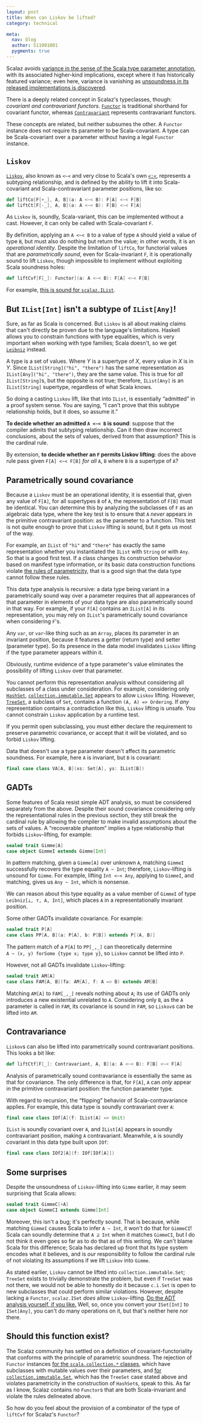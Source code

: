 ```yaml
---
layout: post
title: When can Liskov be lifted?
category: technical

meta:
  nav: blog
  author: S11001001
  pygments: true
---
```


Scalaz avoids
[variance in the sense of the Scala type parameter annotation](http://docs.scala-lang.org/tutorials/tour/variances.html),
with its associated higher-kind implications, except where it has
historically featured variance; even here, variance is vanishing as
[unsoundness in its released implementations is discovered](https://github.com/scalaz/scalaz/pull/630).

There is a deeply related concept in Scalaz's typeclasses, though:
*covariant and contravariant
functors*. [`Functor`](http://docs.typelevel.org/api/scalaz/stable/7.0.4/doc/#scalaz.Functor)
is traditional shorthand for covariant functor, whereas
[`Contravariant`](http://docs.typelevel.org/api/scalaz/stable/7.0.4/doc/#scalaz.Contravariant)
represents contravariant functors.

These concepts are related, but neither subsumes the other. A
`Functor` instance does not require its parameter to be
Scala-covariant. A type can be Scala-covariant over a parameter
without having a legal `Functor` instance.

`Liskov`
--------

[`Liskov`](http://docs.typelevel.org/api/scalaz/stable/7.0.4/doc/#scalaz.Liskov),
also known as `<~<` and very close to Scala's own
[`<:<`](http://www.scala-lang.org/api/current/#scala.Predef$$$less$colon$less),
represents a subtyping relationship, and is defined by the ability to
lift it into Scala-covariant and Scala-contravariant parameter
positions, like so:

```scala
def liftCo[F[+_], A, B](a: A <~< B): F[A] <~< F[B]
def liftCt[F[-_], A, B](a: A <~< B): F[B] <~< F[A]
```

As `Liskov` is, soundly, Scala-variant, this can be implemented
without a cast. However, it can only be called with Scala-covariant
`F`.

By definition, applying an `A <~< B` to a value of type `A` should
yield a value of type `B`, but must also do nothing but return the
value; in other words, it is an *operational identity*. Despite the
limitation of `liftCo`, for functorial values that are *parametrically
sound*, even for Scala-invariant `F`, it is operationally sound to
lift `Liskov`, though impossible to implement without exploiting Scala
soundness holes:

```scala
def liftCvf[F[_]: Functor](a: A <~< B): F[A] <~< F[B]
```

For example,
[this is sound for `scalaz.IList`](https://github.com/scalaz/scalaz/blob/v7.1.0-M5/core/src/main/scala/scalaz/IList.scala#L434-L437).

But `IList[Int]` isn't a subtype of `IList[Any]`!
-------------------------------------------------

Sure, as far as Scala is concerned.  But `Liskov` is all about making
claims that can't directly be proven due to the language's
limitations.  Haskell allows you to constrain functions with type
equalities, which is very important when working with type families;
Scala doesn't, so we get
[`Leibniz`](http://docs.typelevel.org/api/scalaz/stable/7.0.4/doc/#scalaz.Leibniz)
instead.

A type is a set of values.  Where *Y* is a supertype of *X*, every
value in *X* is in *Y*.  Since `IList[String]("hi", "there")` has the
same representation as `IList[Any]("hi", "there")`, they are the same
value.  This is true for *all* `IList[String]`s, but the opposite is
not true; therefore, `IList[Any]` is an `IList[String]` supertype,
regardless of what Scala knows.

So doing a casting `Liskov` lift, like that into `IList`, is
essentially “admitted” in a proof system sense.  You are saying, “I
can't prove that this subtype relationship holds, but it does, so
assume it.”

**To decide whether an admitted `A <~< B` is sound**: suppose that the
compiler admits that subtyping relationship.  Can it then draw
incorrect conclusions, about the sets of values, derived from that
assumption?  This is the cardinal rule.

By extension, **to decide whether an `F` permits Liskov lifting**:
does the above rule pass given `F[A] <~< F[B]` *for all* `A`, `B`
where `B` is a supertype of `A`?

Parametrically sound covariance
-------------------------------

Because a `Liskov` must be an operational identity, it is essential
that, given any value of `F[A]`, for all supertypes `B` of `A`, the
representation of `F[B]` must be identical.  You can determine this by
analyzing the subclasses of `F` as an algebraic data type, where the
key test is to ensure that `A` *never* appears in the primitive
contravariant position: as the parameter to a function.  This test is
not quite enough to prove that `Liskov` lifting is sound, but it gets
us most of the way.

For example, an `IList` of `"hi"` and `"there"` has exactly the same
representation whether you instantiated the `IList` with `String` or
with `Any`. So that is a good first test. If a class changes its
construction behavior based on manifest type information, or its basic
data construction functions violate
[the rules of parametricity](http://failex.blogspot.com/2013/06/fake-theorems-for-free.html),
that is a good sign that the data type cannot follow these rules.

This data type analysis is recursive: a data type being variant in a
parametrically sound way over a parameter requires that all
appearances of that parameter in elements of your data type are also
parametrically sound in that way. For example, if your `F[A]` contains
an `IList[A]` in its representation, you may rely on `IList`'s
parametrically sound covariance when considering `F`'s.

Any `var`, or `var`-like thing such as an `Array`, places its
parameter in an invariant position, because it features a getter
(return type) and setter (parameter type). So its presence in the data
model invalidates `Liskov` lifting if the type parameter appears
within it.

Obviously, runtime evidence of a type parameter's value eliminates the
possibility of lifting `Liskov` over that parameter.

You cannot perform this representation analysis without considering
all subclasses of a class under consideration. For example,
considering only
[`HashSet`](http://www.scala-lang.org/api/current/#scala.collection.immutable.HashSet),
[`collection.immutable.Set`](http://www.scala-lang.org/api/current/#scala.collection.immutable.Set)
appears to allow `Liskov` lifting. However,
[`TreeSet`](http://www.scala-lang.org/api/current/#scala.collection.immutable.TreeSet),
a subclass of `Set`, contains a function `(A, A) => Ordering`. If
*any* representation contains a contradiction like this, `Liskov`
lifting is unsafe. You cannot constrain `Liskov` application by a
runtime test.

If you permit open subclassing, you must either declare the
requirement to preserve parametric covariance, or accept that it will
be violated, and so forbid `Liskov` lifting.

Data that doesn't use a type parameter doesn't affect its parametric
soundness.  For example, here `A` is invariant, but `B` is covariant:

```scala
final case class VA[A, B](xs: Set[A], ys: IList[B])
```

GADTs
-----

Some features of Scala resist simple ADT analysis, so must be
considered separately from the above.  Despite their sound covariance
considering only the representational rules in the previous section,
they still break the cardinal rule by allowing the compiler to make
invalid assumptions about the sets of values.  A “recoverable phantom”
implies a type relationship that forbids `Liskov`-lifting, for
example:

```scala
sealed trait Gimme[A]
case object GimmeI extends Gimme[Int]
```

In pattern matching, given a `Gimme[A]` over unknown `A`, matching
`GimmeI` successfully recovers the type equality `A ~ Int`; therefore,
`Liskov`-lifting is unsound for `Gimme`.  For example, lifting
`Int <~< Any`, applying to `GimmeI`, and matching, gives us
`Any ~ Int`, which is nonsense.

We can reason about this type equality as a value member of `GimmeI`
of type `Leibniz[⊥, ⊤, A, Int]`, which places `A` in a
representationally invariant position.

Some other GADTs invalidate covariance. For example:

```scala
sealed trait P[A]
case class PP[A, B](a: P[A], b: P[B]) extends P[(A, B)]
```

The pattern match of a `P[A]` to `PP[_,_]` can theoretically determine
`A ~ (x, y) forSome {type x; type y}`, so `Liskov` cannot be lifted
into `P`.

However, not all GADTs invalidate `Liskov`-lifting:

```scala
sealed trait AM[A]
case class FAM[A, B](fa: AM[A], f: A => B) extends AM[B]
```

Matching `AM[A]` to `FAM[_,_]` reveals nothing about `A`; its use of
GADTs only introduces a new existential unrelated to `A`.  Considering
only `B`, as the `A` parameter is called in `FAM`, its covariance is
sound in `FAM`, so `Liskov`s can be lifted into `AM`.

Contravariance
--------------

`Liskov`s can also be lifted into parametrically sound contravariant
positions.  This looks a bit like:

```scala
def liftCtf[F[_]: Contravariant, A, B](a: A <~< B): F[B] <~< F[A]
```

Analysis of parametrically sound contravariance is essentially the
same as that for covariance.  The only difference is that, for `F[A]`,
`A` can *only* appear in the primitive contravariant position: the
function parameter type.

With regard to recursion, the “flipping” behavior of
Scala-contravariance applies.  For example, this data type is soundly
contravariant over `A`:

```scala
final case class IOf[A](f: IList[A] => Unit)
```

`IList` is soundly covariant over `A`, and `IList[A]` appears in
soundly contravariant position, making `A` contravariant.  Meanwhile,
`A` is soundly *co*variant in this data type built upon `IOf`:

```scala
final case class IOf2[A](f: IOf[IOf[A]])
```

Some surprises
--------------

Despite the unsoundness of `Liskov`-lifting into `Gimme` earlier, it
may seem surprising that Scala allows:

```scala
sealed trait GimmeC[+A]
case object GimmeCI extends Gimme[Int]
```

Moreover, this isn't a bug; it's perfectly sound.  That is because,
while matching `GimmeI` causes Scala to infer `A ~ Int`, it won't do
that for `GimmeCI`!  Scala can soundly determine that `A ⊇ Int` when
it matches `GimmeCI`, but I do not think it even goes so far as to do
that as of this writing.  We can't blame Scala for this difference;
Scala has declared up front that its type system encodes what it
believes, and is *our* responsibility to follow the cardinal rule of
not violating its assumptions if we lift `Liskov` into `Gimme`.

As stated earlier, `Liskov` cannot be lifted into
`collection.immutable.Set`; `TreeSet` exists to trivially demonstrate
the problem, but even if `TreeSet` was not there, we would not be able
to honestly do it because `c.i.Set` is open to new subclasses that
could perform similar violations.  However, despite lacking a
`Functor`, `scalaz.ISet` *does* allow `Liskov`-lifting.
[Do the ADT analysis yourself, if you like.](https://github.com/scalaz/scalaz/blob/ac8c4684ef89f1b950e71237819d78f573e552ea/core/src/main/scala/scalaz/ISet.scala#L552-L561)
Well, so, once you convert your `ISet[Int]` to `ISet[Any]`, you can't
do many operations on it, but that's neither here nor there.

Should this function exist?
---------------------------

The Scalaz community has settled on a definition of
covariant-functoriality that conforms with the principle of parametric
soundness. The rejection of `Functor` instances
[for the `scala.collection.*` classes](https://github.com/scalaz/scalaz/pull/307),
which have subclasses with mutable values over their parameters, and
[for `collection.immutable.Set`](https://github.com/scalaz/scalaz/pull/276),
which has the `TreeSet` case stated above and violates parametricity
in the construction of `HashSet`s, speak to this. As far as I know,
Scalaz contains no `Functor`s that are both Scala-invariant and
violate the rules delineated above.

So how do you feel about the provision of a combinator of the type of
`liftCvf` for Scalaz's `Functor`?

